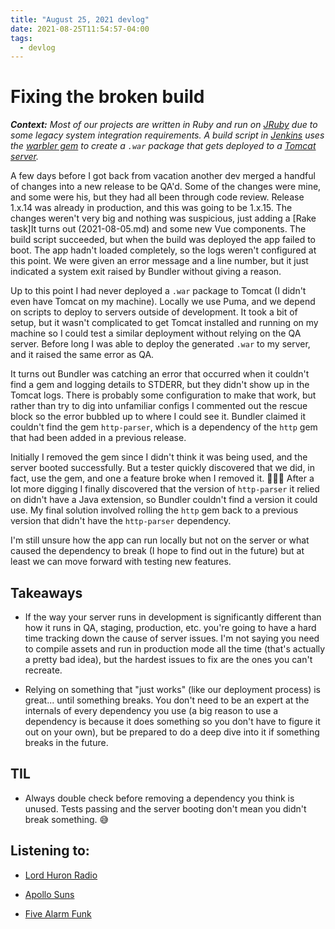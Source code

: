 ```yaml
---
title: "August 25, 2021 devlog"
date: 2021-08-25T11:54:57-04:00
tags:
  - devlog
---
```

# Fixing the broken build

_**Context:** Most of our projects are written in Ruby and run on [JRuby](https://www.jruby.org/) due to some legacy system integration requirements. A build script in [Jenkins](https://www.jenkins.io/) uses the [warbler gem](https://rubygems.org/gems/warbler) to create a `.war` package that gets deployed to a [Tomcat server](http://tomcat.apache.org/)._

A few days before I got back from vacation another dev merged a handful of changes into a new release to be QA'd. Some of the changes were mine, and some were his, but they had all been through code review. Release 1.x.14 was already in production, and this was going to be 1.x.15. The changes weren't very big and nothing was suspicious, just adding a [Rake task]It turns out (2021-08-05.md) and some new Vue components. The build script succeeded, but when the build was deployed the app failed to boot. The app hadn't loaded completely, so the logs weren't configured at this point. We were given an error message and a line number, but it just indicated a system exit raised by Bundler without giving a reason.

Up to this point I had never deployed a `.war` package to Tomcat (I didn't even have Tomcat on my machine). Locally we use Puma, and we depend on scripts to deploy to servers outside of development. It took a bit of setup, but it wasn't complicated to get Tomcat installed and running on my machine so I could test a similar deployment without relying on the QA server. Before long I was able to deploy the generated `.war` to my server, and it raised the same error as QA.

It turns out Bundler was catching an error that occurred when it couldn't find a gem and logging details to STDERR, but they didn't show up in the Tomcat logs. There is probably some configuration to make that work, but rather than try to dig into unfamiliar configs I commented out the rescue block so the error bubbled up to where I could see it. Bundler claimed it couldn't find the gem `http-parser`, which is a dependency of the `http` gem that had been added in a previous release.

Initially I removed the gem since I didn't think it was being used, and the server booted successfully. But a tester quickly discovered that we did, in fact, use the gem, and one a feature broke when I removed it. 🤦🏻‍♂️ After a lot more digging I finally discovered that the version of `http-parser` it relied on didn't have a Java extension, so Bundler couldn't find a version it could use. My final solution involved rolling the `http` gem back to a previous version that didn't have the `http-parser` dependency.

I'm still unsure how the app can run locally but not on the server or what caused the dependency to break (I hope to find out in the future) but at least we can move forward with testing new features.

## Takeaways

* If the way your server runs in development is significantly different than how it runs in QA, staging, production, etc. you're going to have a hard time tracking down the cause of server issues. I'm not saying you need to compile assets and run in production mode all the time (that's actually a pretty bad idea), but the hardest issues to fix are the ones you can't recreate.

* Relying on something that "just works" (like our deployment process) is great... until something breaks. You don't need to be an expert at the internals of every dependency you use (a big reason to use a dependency is because it does something so you don't have to figure it out on your own), but be prepared to do a deep dive into it if something breaks in the future.

## TIL

* Always double check before removing a dependency you think is unused. Tests passing and the server booting don't mean you didn't break something. 😅



## Listening to:

* [Lord Huron Radio](https://open.spotify.com/playlist/37i9dQZF1E4vUblDJbCkV3?si=fde54c87b9604c4b)

* [Apollo Suns](https://open.spotify.com/artist/2QkgSnhat4djSXQA6EvQJW?si=fZcNORF3RTCtMNgh6OtmRQ&dl_branch=1)

* [Five Alarm Funk](https://open.spotify.com/artist/34BHw3ZxeQsZ2yYxoummp7?si=EuqS_tJIR_KsaHyPFbprqA&dl_branch=1)
